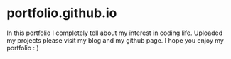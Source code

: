 # portfolio.github.io
In this portfolio I completely tell about my interest in coding life.
Uploaded my projects please visit my blog and my github page.
I hope you enjoy my portfolio : )
